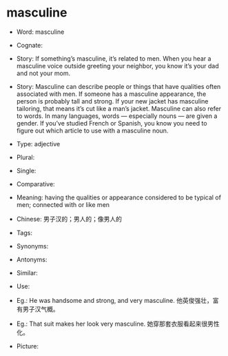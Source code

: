 # masculine

- Word: masculine
- Cognate: 
- Story: If something’s masculine, it’s related to men. When you hear a masculine voice outside greeting your neighbor, you know it’s your dad and not your mom.
- Story: Masculine can describe people or things that have qualities often associated with men. If someone has a masculine appearance, the person is probably tall and strong. If your new jacket has masculine tailoring, that means it’s cut like a man’s jacket. Masculine can also refer to words. In many languages, words — especially nouns — are given a gender. If you’ve studied French or Spanish, you know you need to figure out which article to use with a masculine noun.

- Type: adjective
- Plural: 
- Single: 
- Comparative: 
- Meaning: having the qualities or appearance considered to be typical of men; connected with or like men
- Chinese: 男子汉的；男人的；像男人的
- Tags: 
- Synonyms: 
- Antonyms: 
- Similar: 
- Use: 
- Eg.: He was handsome and strong, and very masculine. 他英俊强壮，富有男子汉气概。
- Eg.: That suit makes her look very masculine. 她穿那套衣服看起来很男性化。
- Picture:


